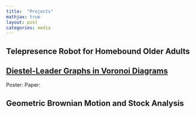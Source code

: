 ```yaml
---
title:  "Projects"
mathjax: true
layout: post
categories: media
---
```



## Telepresence Robot for Homebound Older Adults

## <a href="https://mxm.math.wisc.edu/past-semesters/fall-2023/">Diestel-Leader Graphs in Voronoi Diagrams</a>
Poster:
<object data="../assets/MXM_Diestel_Leader_Voronoi.pdf" width="1000" height="800" type='application/pdf'></object>
Paper:
<object data="../assets/MXM_Paper_Diestel_Leader.pdf" width="800" height="1000" type='application/pdf'></object>
## Geometric Brownian Motion and Stock Analysis
